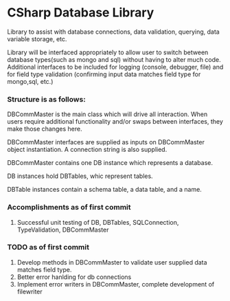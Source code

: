 # CSharp Database Library

Library to assist with database connections, data validation, querying, data variable storage, etc.

Library will be interfaced appropriately to allow user to switch between database types(such as mongo and sql) without having to alter much code.  Additional interfaces to be included for logging (console, debugger, file) and for field type validation (confirming input data matches field type for mongo,sql, etc.)

### Structure is as follows:

DBCommMaster is the main class which will drive all interaction.  When users require additional functionality and/or swaps between interfaces, they make those changes here.

DBCommMaster interfaces are supplied as inputs on DBCommMaster object instantiation.  A connection string is also supplied.

DBCommMaster contains one DB instance which represents a database.

DB instances hold DBTables, whic represent tables.

DBTable instances contain a schema table, a data table, and a name.

### Accomplishments as of first commit

1. Successful unit testing of DB, DBTables, SQLConnection, TypeValidation, DBCommMaster

### TODO as of first commit

1. Develop methods in DBCommMaster to validate user supplied data matches field type.
2. Better error hanlding for db connections
3. Implement error writers in DBCommMaster, complete development of filewriter

